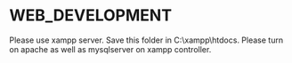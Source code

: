 # WEB_DEVELOPMENT
Please use xampp server.
Save this folder in C:\xampp\htdocs.
Please turn on apache as well as mysqlserver on xampp controller.
